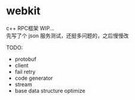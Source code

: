 # webkit

c++ RPC框架  WIP...  
先写了个 json 服务测试，还挺多问题的，之后慢慢改  

TODO:
- protobuf
- client
- fail retry
- code generator
- stream
- base data structure optimize